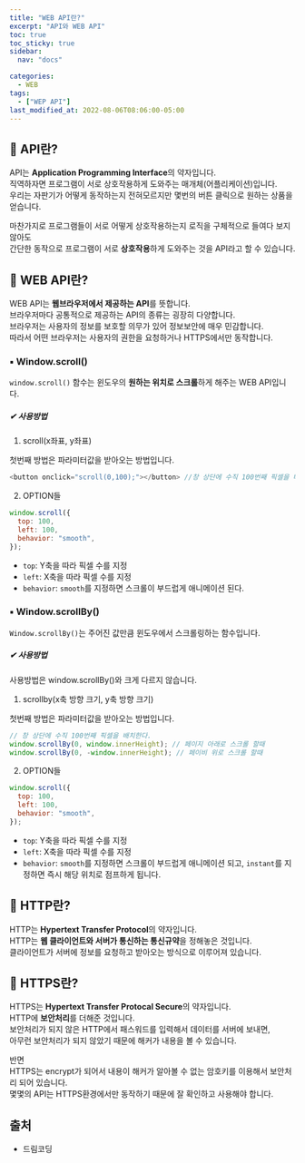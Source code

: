 ```yaml
---
title: "WEB API란?"
excerpt: "API와 WEB API"
toc: true
toc_sticky: true
sidebar:
  nav: "docs"

categories:
  - WEB
tags:
  - ["WEP API"]
last_modified_at: 2022-08-06T08:06:00-05:00
---
```


## 📄 API란?

API는 **Application Programming Interface**의 약자입니다.<br/>
직역하자면 프로그램이 서로 상호작용하게 도와주는 매개체(어플리케이션)입니다.<br/>
우리는 자판기가 어떻게 동작하는지 전혀모르지만 몇번의 버튼 클릭으로 원하는 상품을 얻습니다.

마찬가지로 프로그램들이 서로 어떻게 상호작용하는지 로직을 구체적으로 들여다 보지 않아도<br>
간단한 동작으로 프로그램이 서로 **상호작용**하게 도와주는 것을 API라고 할 수 있습니다.

## 📄 WEB API란?

WEB API는 **웹브라우저에서 제공하는 API**를 뜻합니다.<br>
브라우저마다 공통적으로 제공하는 API의 종류는 굉장히 다양합니다.<br>
브라우저는 사용자의 정보를 보호할 의무가 있어 정보보안에 매우 민감합니다.<br>
따라서 어떤 브라우저는 사용자의 권한을 요청하거나 HTTPS에서만 동작합니다.

### ▪ Window.scroll()

`window.scroll()` 함수는 윈도우의 **원하는 위치로 스크롤**하게 해주는 WEB API입니다.

<h5>✔ 사용방법</h5>

1. scroll(x좌표, y좌표)

첫번째 방법은 파라미터값을 받아오는 방법입니다.

```js
<button onclick="scroll(0,100);"></button> //창 상단에 수직 100번째 픽셀을 배치한다.
```

2. OPTION들

```js
window.scroll({
  top: 100,
  left: 100,
  behavior: "smooth",
});
```

- `top`: Y축을 따라 픽셀 수를 지정
- `left`: X축을 따라 픽셀 수를 지정
- `behavior`: `smooth`를 지정하면 스크롤이 부드럽게 애니메이션 된다.

### ▪ Window.scrollBy()

`Window.scrollBy()`는 주어진 값만큼 윈도우에서 스크롤링하는 함수입니다.

<h5>✔ 사용방법</h5>

사용방법은 window.scrollBy()와 크게 다르지 않습니다.

1. scrollby(x축 방향 크기, y축 방향 크기)

첫번째 방법은 파라미터값을 받아오는 방법입니다.

```js
// 창 상단에 수직 100번째 픽셀을 배치한다.
window.scrollBy(0, window.innerHeight); // 페이지 아래로 스크롤 할때
window.scrollBy(0, -window.innerHeight); // 페이비 위로 스크롤 할때
```

2. OPTION들

```js
window.scroll({
  top: 100,
  left: 100,
  behavior: "smooth",
});
```

- `top`: Y축을 따라 픽셀 수를 지정
- `left`: X축을 따라 픽셀 수를 지정
- `behavior`: `smooth`를 지정하면 스크롤이 부드럽게 애니메이션 되고, `instant`를 지정하면 즉시 해당 위치로 점프하게 됩니다.

## 📌 HTTP란?

HTTP는 **Hypertext Transfer Protocol**의 약자입니다.<br>
HTTP는 **웹 클라이언트와 서버가 통신하는 통신규약**을 정해놓은 것입니다.<br>
클라이언트가 서버에 정보를 요청하고 받아오는 방식으로 이루어져 있습니다.

## 📌 HTTPS란?

HTTPS는 **Hypertext Transfer Protocal Secure**의 약자입니다.<br>
HTTP에 **보안처리**를 더해준 것입니다.<br>
보안처리가 되지 않은 HTTP에서 패스워드를 입력해서 데이터를 서버에 보내면,<br>
아무런 보안처리가 되지 않았기 때문에 해커가 내용을 볼 수 있습니다.<br>

반면<br>
HTTPS는 encrypt가 되어서 내용이 해커가 알아볼 수 없는 암호키를 이용해서 보안처리 되어 있습니다.<br>
몇몇의 API는 HTTPS환경에서만 동작하기 때문에 잘 확인하고 사용해야 합니다.

## 출처

- 드림코딩

